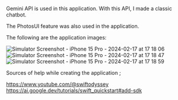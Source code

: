 Gemini API is used in this application. With this API, I made a classic chatbot.

The PhotosUI feature was also used in the application. 

The following are the application images: 

![Simulator Screenshot - iPhone 15 Pro - 2024-02-17 at 17 18 06](https://github.com/enestalhaucar/MultiModalChatBot/assets/98631709/e842ce70-8380-495b-99cd-18339f55a5e6)
![Simulator Screenshot - iPhone 15 Pro - 2024-02-17 at 17 18 47](https://github.com/enestalhaucar/MultiModalChatBot/assets/98631709/80c5db5f-ca9a-4e1f-9bd1-be7dd73a6bbd)
![Simulator Screenshot - iPhone 15 Pro - 2024-02-17 at 17 18 59](https://github.com/enestalhaucar/MultiModalChatBot/assets/98631709/8ae325cc-7d91-4388-81e7-6c88d7e39763)


Sources of help while creating the application ; 

https://www.youtube.com/@swiftodyssey
https://ai.google.dev/tutorials/swift_quickstart#add-sdk
